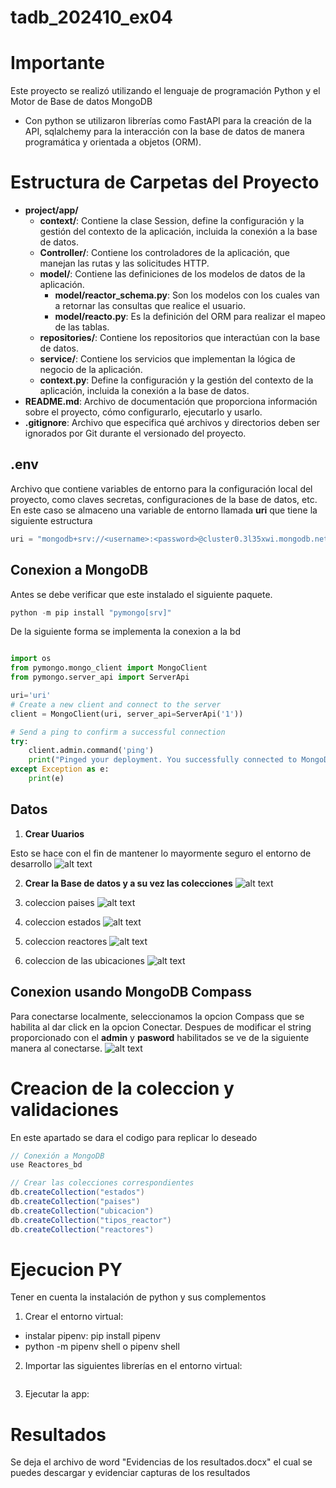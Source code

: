 # tadb_202410_ex04

# Importante
Este proyecto se realizó utilizando el lenguaje de programación Python y el Motor de Base de datos MongoDB
- Con python se utilizaron librerías como FastAPI para la creación de la API, sqlalchemy para la interacción con la base de datos de manera programática y orientada a objetos (ORM).

# Estructura de Carpetas del Proyecto

- **project/app/**
  - **context/**: Contiene la clase Session, define la configuración y la gestión del contexto de la aplicación, incluida la conexión a la base de datos.
  - **Controller/**: Contiene los controladores de la aplicación, que manejan las rutas y las solicitudes HTTP.
  - **model/**: Contiene las definiciones de los modelos de datos de la aplicación.
    - **model/reactor_schema.py**: Son los modelos con los cuales van a retornar las consultas que realice el usuario.
    - **model/reacto.py**: Es la definición del ORM para realizar el mapeo de las tablas.
  - **repositories/**: Contiene los repositorios que interactúan con la base de datos.
  - **service/**: Contiene los servicios que implementan la lógica de negocio de la aplicación.
  - **context.py**: Define la configuración y la gestión del contexto de la aplicación, incluida la conexión a la base de datos.
- **README.md**: Archivo de documentación que proporciona información sobre el proyecto, cómo configurarlo, ejecutarlo y usarlo.
- **.gitignore**: Archivo que especifica qué archivos y directorios deben ser ignorados por Git durante el versionado del proyecto.

## **.env**

Archivo que contiene variables de entorno para la configuración local del proyecto, como claves secretas, configuraciones de la base de datos, etc.
En este caso se almaceno una variable de entorno llamada **uri** que tiene la siguiente estructura

```python
uri = "mongodb+srv://<username>:<password>@cluster0.3l35xwi.mongodb.net/?retryWrites=true&w=majority&appName=Cluster0"
```

## Conexion a MongoDB

Antes se debe verificar que este instalado el siguiente paquete.

```python
python -m pip install "pymongo[srv]"
```

De la siguiente forma se implementa la conexion a la bd

```python

import os
from pymongo.mongo_client import MongoClient
from pymongo.server_api import ServerApi

uri='uri'
# Create a new client and connect to the server
client = MongoClient(uri, server_api=ServerApi('1'))

# Send a ping to confirm a successful connection
try:
    client.admin.command('ping')
    print("Pinged your deployment. You successfully connected to MongoDB!")
except Exception as e:
    print(e)
```

## Datos
1. **Crear Uuarios**

Esto se hace con el fin de mantener lo mayormente seguro el entorno de desarrollo
  ![alt text](Usuarios.png)

2. **Crear la Base de datos y a su vez las colecciones**
  ![alt text](Colleciones_en_Mongodb.png)

  1. coleccion paises
  ![alt text](Collecion_Paises.png)

  2.  coleccion estados
  ![alt text](Collecion_estados.png)

  3. coleccion reactores
  ![alt text](Reactores.png)

  4. coleccion de las ubicaciones
  ![alt text](Ubicacion.png)

## Conexion usando MongoDB Compass

Para conectarse localmente, seleccionamos la opcion Compass que se habilita al dar click en la opcion Conectar. 
Despues de modificar el string proporcionado con el **admin** y **pasword** habilitados se ve de la siguiente manera al conectarse.
  ![alt text](Compass.png)

# Creacion de la coleccion y validaciones

En este apartado se dara el codigo para replicar lo deseado

```java
// Conexión a MongoDB
use Reactores_bd

// Crear las colecciones correspondientes
db.createCollection("estados")
db.createCollection("paises")
db.createCollection("ubicacion")
db.createCollection("tipos_reactor")
db.createCollection("reactores")

```


# Ejecucion PY

Tener en cuenta la instalación de python y sus complementos

1. Crear el entorno virtual:
- instalar pipenv: pip install pipenv
- python -m pipenv shell o pipenv shell

2. Importar las siguientes librerías en el entorno virtual:

  ```python

  ```
  
3. Ejecutar la app:


# Resultados
Se deja el archivo de word "Evidencias de los resultados.docx" el cual se puedes descargar y evidenciar capturas de los resultados